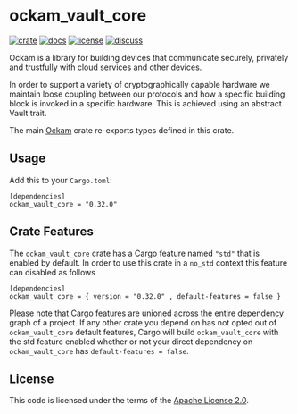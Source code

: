# ockam_vault_core

[![crate][crate-image]][crate-link]
[![docs][docs-image]][docs-link]
[![license][license-image]][license-link]
[![discuss][discuss-image]][discuss-link]

Ockam is a library for building devices that communicate securely, privately
and trustfully with cloud services and other devices.

In order to support a variety of cryptographically capable hardware we maintain loose coupling between our protocols and how a specific building block is invoked in a specific hardware. This is achieved using an abstract Vault trait.

The main [Ockam][main-ockam-crate-link] crate re-exports types defined in
this crate.

## Usage

Add this to your `Cargo.toml`:

```
[dependencies]
ockam_vault_core = "0.32.0"
```

## Crate Features

The `ockam_vault_core` crate has a Cargo feature named `"std"` that is enabled by
default. In order to use this crate in a `no_std` context this feature can
disabled as follows

```
[dependencies]
ockam_vault_core = { version = "0.32.0" , default-features = false }
```

Please note that Cargo features are unioned across the entire dependency
graph of a project. If any other crate you depend on has not opted out of
`ockam_vault_core` default features, Cargo will build `ockam_vault_core` with the std
feature enabled whether or not your direct dependency on `ockam_vault_core`
has `default-features = false`.

## License

This code is licensed under the terms of the [Apache License 2.0][license-link].

[main-ockam-crate-link]: https://crates.io/crates/ockam

[crate-image]: https://img.shields.io/crates/v/ockam_vault_core.svg
[crate-link]: https://crates.io/crates/ockam_vault_core

[docs-image]: https://docs.rs/ockam_vault_core/badge.svg
[docs-link]: https://docs.rs/ockam_vault_core

[license-image]: https://img.shields.io/badge/License-Apache%202.0-green.svg
[license-link]: https://github.com/ockam-network/ockam/blob/HEAD/LICENSE

[discuss-image]: https://img.shields.io/badge/Discuss-Github%20Discussions-ff70b4.svg
[discuss-link]: https://github.com/ockam-network/ockam/discussions
